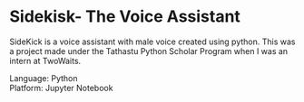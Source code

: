 # Sidekisk- The Voice Assistant

SideKick is a voice assistant with male voice created using python.
This was a project made under the Tathastu Python Scholar Program when I was an intern at TwoWaits.

Language: Python   
Platform: Jupyter Notebook
